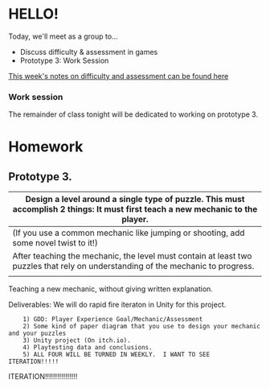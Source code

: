 # HELLO!
Today, we'll meet as a group to...
- Discuss difficulty & assessment in games
- Prototype 3: Work Session

[This week's notes on difficulty and assessment can be found here](https://docs.google.com/document/d/1SUazaQ5Oe_aM-TiMH_Dc01iA0rnZ71wQIMvQle3cvyk/edit?usp=sharing)

### Work session 
The remainder of class tonight will be dedicated to working on prototype 3. 

# Homework

## Prototype 3.

| Design a level around a single type of puzzle. This must accomplish 2 things: It must first teach a new mechanic to the player. |
| ------------------------------------------------------------ |
| (If you use a common mechanic like jumping or shooting, add some novel twist to it!) |
| After teaching the mechanic, the level must contain at least two puzzles that rely on understanding of the mechanic to progress. |
|                                                              |

Teaching a new mechanic, without giving written explanation.   

Deliverables:  We will do rapid fire iteraton in Unity for this project.  

		1) GDD: Player Experience Goal/Mechanic/Assessment
		2) Some kind of paper diagram that you use to design your mechanic and your puzzles
		3) Unity project (On itch.io). 
		4) Playtesting data and conclusions.
		5) ALL FOUR WILL BE TURNED IN WEEKLY.  I WANT TO SEE ITERATION!!!!!

ITERATION!!!!!!!!!!!!!!!!
